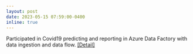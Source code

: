 ```yaml
---
layout: post
date: 2023-05-15 07:59:00-0400
inline: true
---
```


Participated in Covid19 predicting and reporting in Azure Data Factory with data ingestion and data flow. [[Detail]](https://howardzhan2024.top/projects/1_azure_project/)
